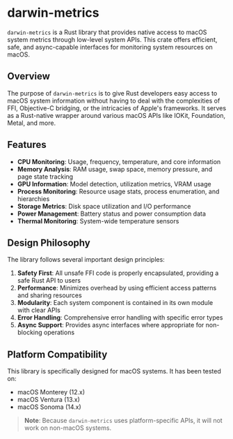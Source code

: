 # darwin-metrics

`darwin-metrics` is a Rust library that provides native access to macOS system metrics through low-level system APIs. This crate offers efficient, safe, and async-capable interfaces for monitoring system resources on macOS.

## Overview

The purpose of `darwin-metrics` is to give Rust developers easy access to macOS system information without having to deal with the complexities of FFI, Objective-C bridging, or the intricacies of Apple's frameworks. It serves as a Rust-native wrapper around various macOS APIs like IOKit, Foundation, Metal, and more.

## Features

* **CPU Monitoring**: Usage, frequency, temperature, and core information
* **Memory Analysis**: RAM usage, swap space, memory pressure, and page state tracking
* **GPU Information**: Model detection, utilization metrics, VRAM usage
* **Process Monitoring**: Resource usage stats, process enumeration, and hierarchies
* **Storage Metrics**: Disk space utilization and I/O performance
* **Power Management**: Battery status and power consumption data
* **Thermal Monitoring**: System-wide temperature sensors

## Design Philosophy

The library follows several important design principles:

1. **Safety First**: All unsafe FFI code is properly encapsulated, providing a safe Rust API to users
2. **Performance**: Minimizes overhead by using efficient access patterns and sharing resources
3. **Modularity**: Each system component is contained in its own module with clear APIs
4. **Error Handling**: Comprehensive error handling with specific error types
5. **Async Support**: Provides async interfaces where appropriate for non-blocking operations

## Platform Compatibility

This library is specifically designed for macOS systems. It has been tested on:

* macOS Monterey (12.x)
* macOS Ventura (13.x)
* macOS Sonoma (14.x)

>**Note**: Because `darwin-metrics` uses platform-specific APIs, it will not work on non-macOS systems.
